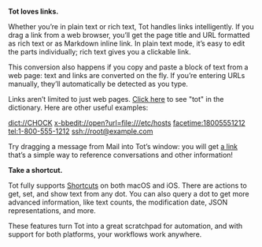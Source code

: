 **Tot loves links.**

Whether you’re in plain text or rich text, Tot handles links intelligently. If you drag a link from a web browser, you’ll get the page title and URL formatted as rich text or as Markdown inline link. In plain text mode, it’s easy to edit the parts individually; rich text gives you a clickable link.

This conversion also happens if you copy and paste a block of text from a web page: text and links are converted on the fly. If you’re entering URLs manually, they’ll automatically be detected as you type.

Links aren’t limited to just web pages. [Click here](dict://tot) to see "tot" in the dictionary. Here are other useful examples:

<dict://CHOCK>
<x-bbedit://open?url=file:///etc/hosts>
<facetime:18005551212>
<tel:1-800-555-1212>
<ssh://root@example.com>

Try dragging a message from Mail into Tot’s window: you will get [a link](https://daringfireball.net/2007/12/message_urls_leopard_mail) that’s a simple way to reference conversations and other information!

**Take a shortcut.**

Tot fully supports [Shortcuts](https://support.apple.com/guide/shortcuts/welcome/ios) on both macOS and iOS. There are actions to get, set, and show text from any dot. You can also query a dot to get more advanced information, like text counts, the modification date, JSON representations, and more.

These features turn Tot into a great scratchpad for automation, and with support for both platforms, your workflows work anywhere.
